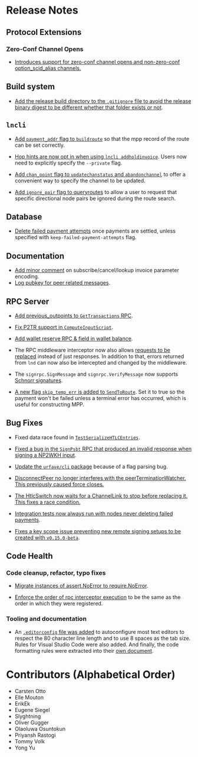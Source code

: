 # Release Notes

## Protocol Extensions

### Zero-Conf Channel Opens
* [Introduces support for zero-conf channel opens and non-zero-conf option_scid_alias channels.](https://github.com/lightningnetwork/lnd/pull/5955)

## Build system

* [Add the release build directory to the `.gitignore` file to avoid the release
  binary digest to be different whether that folder exists or
  not](https://github.com/lightningnetwork/lnd/pull/6676).

## `lncli`

* [Add `payment_addr` flag to
  `buildroute`](https://github.com/lightningnetwork/lnd/pull/6576)
  so that the mpp record of the route can be set correctly.

* [Hop hints are now opt in when using `lncli
  addholdinvoice`](https://github.com/lightningnetwork/lnd/pull/6577). Users now
  need to explicitly specify the `--private` flag.

* [Add `chan_point` flag to
  `updatechanstatus` and `abandonchannel`](https://github.com/lightningnetwork/lnd/pull/6705)
  to offer a convenient way to specify the channel to be updated.

* [Add `ignore_pair` flag to 
  queryroutes](https://github.com/lightningnetwork/lnd/pull/6724) to allow a 
  user to request that specific directional node pairs be ignored during the 
  route search.

## Database

* [Delete failed payment attempts](https://github.com/lightningnetwork/lnd/pull/6438)
  once payments are settled, unless specified with `keep-failed-payment-attempts` flag.

## Documentation

* [Add minor comment](https://github.com/lightningnetwork/lnd/pull/6559) on
  subscribe/cancel/lookup invoice parameter encoding.
* [Log pubkey for peer related messages](https://github.com/lightningnetwork/lnd/pull/6588).
  
## RPC Server

* [Add previous_outpoints to 
  `GetTransactions` RPC](https://github.com/lightningnetwork/lnd/pull/6321).

* [Fix P2TR support in
  `ComputeInputScript`](https://github.com/lightningnetwork/lnd/pull/6680).

* [Add wallet reserve RPC & field in wallet
  balance](https://github.com/lightningnetwork/lnd/pull/6592).

* The RPC middleware interceptor now also allows [requests to be
  replaced](https://github.com/lightningnetwork/lnd/pull/6630) instead of just
  responses. In addition to that, errors returned from `lnd` can now also be
  intercepted and changed by the middleware.

* The `signrpc.SignMessage` and `signrpc.VerifyMessage` now supports [Schnorr
  signatures](https://github.com/lightningnetwork/lnd/pull/6722).

* [A new flag `skip_temp_err` is added to
  `SendToRoute`](https://github.com/lightningnetwork/lnd/pull/6545). Set it to
  true so the payment won't be failed unless a terminal error has occurred,
  which is useful for constructing MPP.

## Bug Fixes

* Fixed data race found in
  [`TestSerializeHTLCEntries`](https://github.com/lightningnetwork/lnd/pull/6673).

* [Fixed a bug in the `SignPsbt` RPC that produced an invalid response when
  signing a NP2WKH input](https://github.com/lightningnetwork/lnd/pull/6687).

* [Update the `urfave/cli`
  package](https://github.com/lightningnetwork/lnd/pull/6682) because of a flag
  parsing bug.

* [DisconnectPeer no longer interferes with the peerTerminationWatcher. This previously caused
  force closes.](https://github.com/lightningnetwork/lnd/pull/6655)

* [The HtlcSwitch now waits for a ChannelLink to stop before replacing it. This fixes a race
  condition.](https://github.com/lightningnetwork/lnd/pull/6642)

* [Integration tests now always run with nodes never deleting failed
  payments](https://github.com/lightningnetwork/lnd/pull/6712).

* [Fixes a key scope issue preventing new remote signing setups to be created
  with `v0.15.0-beta`](https://github.com/lightningnetwork/lnd/pull/6714).

## Code Health

### Code cleanup, refactor, typo fixes

* [Migrate instances of assert.NoError to require.NoError](https://github.com/lightningnetwork/lnd/pull/6636).
 
* [Enforce the order of rpc interceptor execution](https://github.com/lightningnetwork/lnd/pull/6709) to be the same as the
  order in which they were registered.

### Tooling and documentation

* An [`.editorconfig` file was
  added](https://github.com/lightningnetwork/lnd/pull/6681) to autoconfigure
  most text editors to respect the 80 character line length and to use 8 spaces
  as the tab size. Rules for Visual Studio Code were also added. And finally,
  the code formatting rules were extracted into their [own
  document](../code_formatting_rules.md).

# Contributors (Alphabetical Order)

* Carsten Otto
* Elle Mouton
* ErikEk
* Eugene Siegel
* Slyghtning
* Oliver Gugger
* Olaoluwa Osuntokun
* Priyansh Rastogi
* Tommy Volk
* Yong Yu
